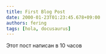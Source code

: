 ```yaml
---
title: First Blog Post
date: 2000-01-23T01:23:45.678+09:00
authors: fering
tags: [hola, docusaurus]
---
```

<!-- 2000-01-23T01:23:45.678+09:00 -->
<!-- # 2000-01-23T01:23:45.678+09:00 -->
Этот пост написан в 10 часов
